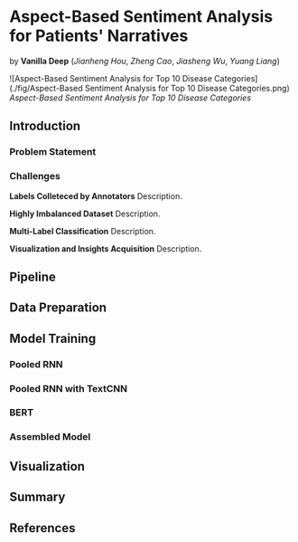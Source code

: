 # Aspect-Based Sentiment Analysis for Patients' Narratives

by **Vanilla Deep** (*Jianheng Hou*, *Zheng Cao*, *Jiasheng Wu*, *Yuang Liang*)

![Aspect-Based Sentiment Analysis for Top 10 Disease Categories](./fig/Aspect-Based Sentiment Analysis for Top 10 Disease Categories.png)
*Aspect-Based Sentiment Analysis for Top 10 Disease Categories*

## Introduction

### Problem Statement

### Challenges

**Labels Colleteced by Annotators** Description.

**Highly Imbalanced Dataset** Description.

**Multi-Label Classification** Description.

**Visualization and Insights Acquisition** Description.

## Pipeline

## Data Preparation

## Model Training

### Pooled RNN

### Pooled RNN with TextCNN

### BERT

### Assembled Model

## Visualization

## Summary

## References
